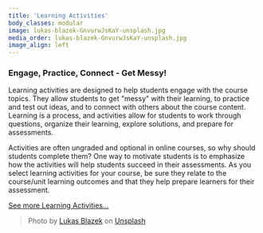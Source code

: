 ```yaml
---
title: 'Learning Activities'
body_classes: modular
image: lukas-blazek-GnvurwJsKaY-unsplash.jpg
media_order: lukas-blazek-GnvurwJsKaY-unsplash.jpg
image_align: left
---
```


### Engage, Practice, Connect - Get Messy!
Learning activities are designed to help students engage with the course topics.  They allow students to get "messy" with their learning, to practice and test out ideas, and to connect with others about the course content. Learning is a process, and activities allow for students to work through questions, organize their learning, explore solutions, and prepare for assessments.   

Activities are often ungraded and optional in online courses, so why should students complete them?  One way to motivate students is to emphasize how the activities will help students succeed in their assessments. As you select learning activities for your course, be sure they relate to the course/unit learning outcomes and that they help prepare learners for their assessment.   


[See more Learning Activities...](https://multi-access.twu.ca/assessment/activities)

> Photo by <a href="https://unsplash.com/@goumbik?utm_source=unsplash&utm_medium=referral&utm_content=creditCopyText">Lukas Blazek</a> on <a href="https://unsplash.com/s/photos/desk?utm_source=unsplash&utm_medium=referral&utm_content=creditCopyText">Unsplash</a>
